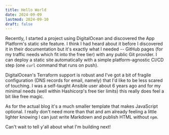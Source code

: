 ```yaml
---
title: Hello World
date: 2024-09-09
lastmod: 2024-09-10
draft: false
---
```


Recently, I started a project using DigitalOcean and discovered the App
Platform's static site feature. I think I had heard about it before I discovered
it in their documentation but it's exactly what I needed -- GitHub pages (for my
traffic needs which fit into the free tier) with any public Git provider. I can
deploy a static site automatically with a simple platform-agnostic CI/CD step
(one `curl` command that runs on push).

DigitalOcean's Terraform support is robust and I've got a bit of fragile
configuration (DNS records for email, namely) that I'd like to be less scared of
touching. I was a self-taught Ansible user about 6 years ago and for my minimal
needs (well within Hashicorp's free tier limits) this really does feel a bit
like free magic.

As for the actual blog it's a much smaller template that makes JavaScript
optional. I really don't need more than that and am already feeling a little
lighter knowing I can just write Markdown and publish HTML without `npm`.

Can't wait to tell y'all about what I'm building next!
